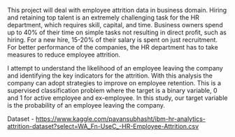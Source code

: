 This project will deal with employee attrition data in business domain. Hiring and retaining top talent is an extremely challenging task for the HR department, which requires skill, capital, and time. Business owners spend up to 40% of their time on simple tasks not resulting in direct profit, such as hiring. For a new hire, 15-20% of their salary is spent on just recruitment. For better performance of the companies, the HR department has to take measures to reduce employee attrition.

I attempt to understand the likelihood of an employee leaving the company and identifying the key indicators for the attrition. With this analysis the company can adopt strategies to improve on employee retention. This is a supervised classification problem where the target is a binary variable, 0 and 1 for active employee and ex-employee.  In this study, our target variable is the probability of an employee leaving the company.

Dataset - https://www.kaggle.com/pavansubhasht/ibm-hr-analytics-attrition-dataset?select=WA_Fn-UseC_-HR-Employee-Attrition.csv

